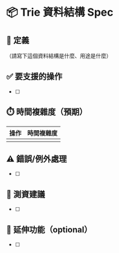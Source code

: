 # 📦 Trie 資料結構 Spec

## 🎯 定義
（請寫下這個資料結構是什麼、用途是什麼）

## ✅ 要支援的操作
- [ ] 

## ⏱️ 時間複雜度（預期）
| 操作 | 時間複雜度 |
|------|------------|
|      |            |

## ⚠️ 錯誤/例外處理
- [ ] 

## 🧪 測資建議
- [ ] 

## 🧠 延伸功能（optional）
- [ ] 
